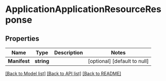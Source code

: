 # ApplicationApplicationResourceResponse

## Properties
Name | Type | Description | Notes
------------ | ------------- | ------------- | -------------
**Manifest** | **string** |  | [optional] [default to null]

[[Back to Model list]](../README.md#documentation-for-models) [[Back to API list]](../README.md#documentation-for-api-endpoints) [[Back to README]](../README.md)


